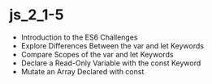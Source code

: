 # js_2_1-5
* Introduction to the ES6 Challenges
* Explore Differences Between the var and let Keywords
* Compare Scopes of the var and let Keywords
* Declare a Read-Only Variable with the const Keyword
* Mutate an Array Declared with const
